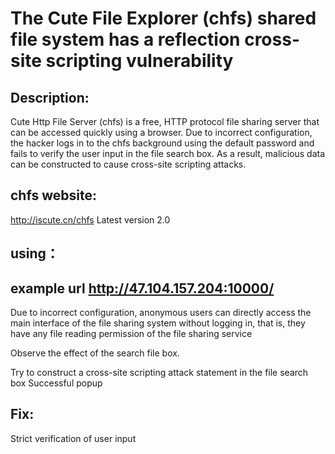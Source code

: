 # The Cute File Explorer (chfs) shared file system has a reflection cross-site scripting vulnerability

## Description:
Cute Http File Server (chfs) is a free, HTTP protocol file sharing server that can be accessed quickly using a browser.
Due to incorrect configuration, the hacker logs in to the chfs background using the default password and fails to verify the user input in the file search box. As a result, malicious data can be constructed to cause cross-site scripting attacks.

## chfs website:
http://iscute.cn/chfs
Latest version 2.0

## using：
example url
http://47.104.157.204:10000/
-
Due to incorrect configuration, anonymous users can directly access the main interface of the file sharing system without logging in, that is, they have any file reading permission of the file sharing service

Observe the effect of the search file box.


Try to construct a cross-site scripting attack statement in the file search box
Successful popup

## Fix:
Strict verification of user input
